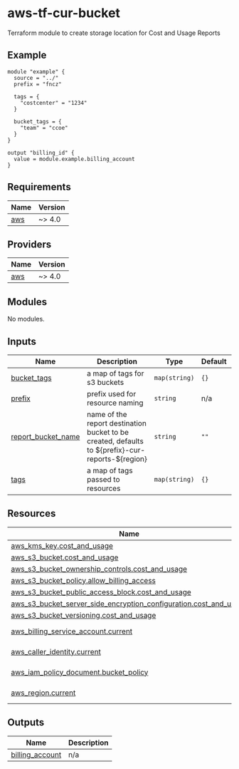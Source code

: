 # aws-tf-cur-bucket

Terraform module to create storage location for Cost and Usage Reports

<!-- BEGIN_TF_DOCS -->


## Example

```hcl
module "example" {
  source = "../"
  prefix = "fncz"

  tags = {
    "costcenter" = "1234"
  }

  bucket_tags = {
    "team" = "ccoe"
  }
}

output "billing_id" {
  value = module.example.billing_account
}
```

## Requirements

| Name | Version |
|------|---------|
| <a name="requirement_aws"></a> [aws](#requirement\_aws) | ~> 4.0 |

## Providers

| Name | Version |
|------|---------|
| <a name="provider_aws"></a> [aws](#provider\_aws) | ~> 4.0 |

## Modules

No modules.

## Inputs

| Name | Description | Type | Default | Required |
|------|-------------|------|---------|:--------:|
| <a name="input_bucket_tags"></a> [bucket\_tags](#input\_bucket\_tags) | a map of tags for s3 buckets | `map(string)` | `{}` | no |
| <a name="input_prefix"></a> [prefix](#input\_prefix) | prefix used for resource naming | `string` | n/a | yes |
| <a name="input_report_bucket_name"></a> [report\_bucket\_name](#input\_report\_bucket\_name) | name of the report destination bucket to be created, defaults to $\{prefix}-cur-reports-$\{region} | `string` | `""` | no |
| <a name="input_tags"></a> [tags](#input\_tags) | a map of tags passed to resources | `map(string)` | `{}` | no |

## Resources

| Name | Type |
|------|------|
| [aws_kms_key.cost_and_usage](https://registry.terraform.io/providers/hashicorp/aws/latest/docs/resources/kms_key) | resource |
| [aws_s3_bucket.cost_and_usage](https://registry.terraform.io/providers/hashicorp/aws/latest/docs/resources/s3_bucket) | resource |
| [aws_s3_bucket_ownership_controls.cost_and_usage](https://registry.terraform.io/providers/hashicorp/aws/latest/docs/resources/s3_bucket_ownership_controls) | resource |
| [aws_s3_bucket_policy.allow_billing_access](https://registry.terraform.io/providers/hashicorp/aws/latest/docs/resources/s3_bucket_policy) | resource |
| [aws_s3_bucket_public_access_block.cost_and_usage](https://registry.terraform.io/providers/hashicorp/aws/latest/docs/resources/s3_bucket_public_access_block) | resource |
| [aws_s3_bucket_server_side_encryption_configuration.cost_and_usage](https://registry.terraform.io/providers/hashicorp/aws/latest/docs/resources/s3_bucket_server_side_encryption_configuration) | resource |
| [aws_s3_bucket_versioning.cost_and_usage](https://registry.terraform.io/providers/hashicorp/aws/latest/docs/resources/s3_bucket_versioning) | resource |
| [aws_billing_service_account.current](https://registry.terraform.io/providers/hashicorp/aws/latest/docs/data-sources/billing_service_account) | data source |
| [aws_caller_identity.current](https://registry.terraform.io/providers/hashicorp/aws/latest/docs/data-sources/caller_identity) | data source |
| [aws_iam_policy_document.bucket_policy](https://registry.terraform.io/providers/hashicorp/aws/latest/docs/data-sources/iam_policy_document) | data source |
| [aws_region.current](https://registry.terraform.io/providers/hashicorp/aws/latest/docs/data-sources/region) | data source |

## Outputs

| Name | Description |
|------|-------------|
| <a name="output_billing_account"></a> [billing\_account](#output\_billing\_account) | n/a |
<!-- END_TF_DOCS -->